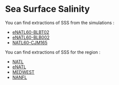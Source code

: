 # Sea Surface Salinity

You can find extractions of SSS from the simulations :
  - [eNATL60-BLBT02](SSS-eNATL60-BLBT02.md)
  - [eNATL60-BLB002](SSS-eNATL60-BLB002.md)
  - [NATL60-CJM165](SSS-NATL60-CJM165.md)
  
You can find extractions of SSS for the region :
  - [NATL](SSS-NATL.md)
  - [eNATL](SSS-eNATL.md)
  - [MEDWEST](SSS-MEDWEST.md)
  - [NANFL](SSS-NANFL.md)
